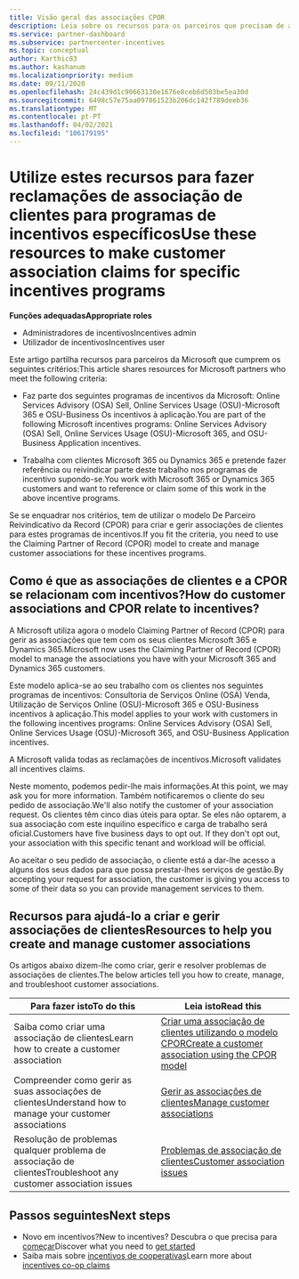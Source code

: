 ```yaml
---
title: Visão geral das associações CPOR
description: Leia sobre os recursos para os parceiros que precisam de associar clientes a programas de incentivos específicos através do modelo Claiming Partner of Record (CPOR).
ms.service: partner-dashboard
ms.subservice: partnercenter-incentives
ms.topic: conceptual
author: Karthic83
ms.author: kashanum
ms.localizationpriority: medium
ms.date: 09/11/2020
ms.openlocfilehash: 24c439d1c90663130e1676e8ceb6d503be5ea30d
ms.sourcegitcommit: 6498c57e75aa097861523b206dc142f789deeb36
ms.translationtype: MT
ms.contentlocale: pt-PT
ms.lasthandoff: 04/02/2021
ms.locfileid: "106179195"
---
```

# <a name="use-these-resources-to-make-customer-association-claims-for-specific-incentives-programs"></a><span data-ttu-id="27139-103">Utilize estes recursos para fazer reclamações de associação de clientes para programas de incentivos específicos</span><span class="sxs-lookup"><span data-stu-id="27139-103">Use these resources to make customer association claims for specific incentives programs</span></span>

<span data-ttu-id="27139-104">**Funções adequadas**</span><span class="sxs-lookup"><span data-stu-id="27139-104">**Appropriate roles**</span></span>

- <span data-ttu-id="27139-105">Administradores de incentivos</span><span class="sxs-lookup"><span data-stu-id="27139-105">Incentives admin</span></span>
- <span data-ttu-id="27139-106">Utilizador de incentivos</span><span class="sxs-lookup"><span data-stu-id="27139-106">Incentives user</span></span>

<span data-ttu-id="27139-107">Este artigo partilha recursos para parceiros da Microsoft que cumprem os seguintes critérios:</span><span class="sxs-lookup"><span data-stu-id="27139-107">This article shares resources for Microsoft partners who meet the following criteria:</span></span>

- <span data-ttu-id="27139-108">Faz parte dos seguintes programas de incentivos da Microsoft: Online Services Advisory (OSA) Sell, Online Services Usage (OSU)-Microsoft 365 e OSU-Business Os incentivos à aplicação.</span><span class="sxs-lookup"><span data-stu-id="27139-108">You are part of the following Microsoft incentives programs: Online Services Advisory (OSA) Sell, Online Services Usage (OSU)-Microsoft 365, and OSU-Business Application incentives.</span></span>

- <span data-ttu-id="27139-109">Trabalha com clientes Microsoft 365 ou Dynamics 365 e pretende fazer referência ou reivindicar parte deste trabalho nos programas de incentivo supondo-se.</span><span class="sxs-lookup"><span data-stu-id="27139-109">You work with Microsoft 365 or Dynamics 365 customers and want to reference or claim some of this work in the above incentive programs.</span></span>

<span data-ttu-id="27139-110">Se se enquadrar nos critérios, tem de utilizar o modelo De Parceiro Reivindicativo da Record (CPOR) para criar e gerir associações de clientes para estes programas de incentivos.</span><span class="sxs-lookup"><span data-stu-id="27139-110">If you fit the criteria, you need to use the Claiming Partner of Record (CPOR) model to create and manage customer associations for these incentives programs.</span></span>
 
## <a name="how-do-customer-associations-and-cpor-relate-to-incentives"></a><span data-ttu-id="27139-111">Como é que as associações de clientes e a CPOR se relacionam com incentivos?</span><span class="sxs-lookup"><span data-stu-id="27139-111">How do customer associations and CPOR relate to incentives?</span></span>

<span data-ttu-id="27139-112">A Microsoft utiliza agora o modelo Claiming Partner of Record (CPOR) para gerir as associações que tem com os seus clientes Microsoft 365 e Dynamics 365.</span><span class="sxs-lookup"><span data-stu-id="27139-112">Microsoft now uses the Claiming Partner of Record (CPOR) model to manage the associations you have with your Microsoft 365 and Dynamics 365 customers.</span></span>

<span data-ttu-id="27139-113">Este modelo aplica-se ao seu trabalho com os clientes nos seguintes programas de incentivos: Consultoria de Serviços Online (OSA) Venda, Utilização de Serviços Online (OSU)-Microsoft 365 e OSU-Business incentivos à aplicação.</span><span class="sxs-lookup"><span data-stu-id="27139-113">This model applies to your work with customers in the following incentives programs: Online Services Advisory (OSA) Sell, Online Services Usage (OSU)-Microsoft 365, and OSU-Business Application incentives.</span></span>

<span data-ttu-id="27139-114">A Microsoft valida todas as reclamações de incentivos.</span><span class="sxs-lookup"><span data-stu-id="27139-114">Microsoft validates all incentives claims.</span></span>

<span data-ttu-id="27139-115">Neste momento, podemos pedir-lhe mais informações.</span><span class="sxs-lookup"><span data-stu-id="27139-115">At this point, we may ask you for more information.</span></span> <span data-ttu-id="27139-116">Também notificaremos o cliente do seu pedido de associação.</span><span class="sxs-lookup"><span data-stu-id="27139-116">We'll also notify the customer of your association request.</span></span> <span data-ttu-id="27139-117">Os clientes têm cinco dias úteis para optar. Se eles não optarem, a sua associação com este inquilino específico e carga de trabalho será oficial.</span><span class="sxs-lookup"><span data-stu-id="27139-117">Customers have five business days to opt out. If they don't opt out, your association with this specific tenant and workload will be official.</span></span>

<span data-ttu-id="27139-118">Ao aceitar o seu pedido de associação, o cliente está a dar-lhe acesso a alguns dos seus dados para que possa prestar-lhes serviços de gestão.</span><span class="sxs-lookup"><span data-stu-id="27139-118">By accepting your request for association, the customer is giving you access to some of their data so you can provide management services to them.</span></span> 

## <a name="resources-to-help-you-create-and-manage-customer-associations"></a><span data-ttu-id="27139-119">Recursos para ajudá-lo a criar e gerir associações de clientes</span><span class="sxs-lookup"><span data-stu-id="27139-119">Resources to help you create and manage customer associations</span></span>

<span data-ttu-id="27139-120">Os artigos abaixo dizem-lhe como criar, gerir e resolver problemas de associações de clientes.</span><span class="sxs-lookup"><span data-stu-id="27139-120">The below articles tell you how to create, manage, and troubleshoot customer associations.</span></span>

|  <span data-ttu-id="27139-121">**Para fazer isto**</span><span class="sxs-lookup"><span data-stu-id="27139-121">**To do this**</span></span>  |  <span data-ttu-id="27139-122">**Leia isto**</span><span class="sxs-lookup"><span data-stu-id="27139-122">**Read this**</span></span>  |
|--------------|-----------|
| <span data-ttu-id="27139-123">Saiba como criar uma associação de clientes</span><span class="sxs-lookup"><span data-stu-id="27139-123">Learn how to create a customer association</span></span>  | [<span data-ttu-id="27139-124">Criar uma associação de clientes utilizando o modelo CPOR</span><span class="sxs-lookup"><span data-stu-id="27139-124">Create a customer association using the CPOR model</span></span>](submit-osa-claim.md)  |
|<span data-ttu-id="27139-125">Compreender como gerir as suas associações de clientes</span><span class="sxs-lookup"><span data-stu-id="27139-125">Understand how to manage your customer associations</span></span>  | [<span data-ttu-id="27139-126">Gerir as associações de clientes</span><span class="sxs-lookup"><span data-stu-id="27139-126">Manage customer associations</span></span>](incentives-manage-customer-associations.md)  |
|<span data-ttu-id="27139-127">Resolução de problemas qualquer problema de associação de clientes</span><span class="sxs-lookup"><span data-stu-id="27139-127">Troubleshoot any customer association issues</span></span>  | [<span data-ttu-id="27139-128">Problemas de associação de clientes</span><span class="sxs-lookup"><span data-stu-id="27139-128">Customer association issues</span></span>](incentives-customer-association-issues.md)  |

## <a name="next-steps"></a><span data-ttu-id="27139-129">Passos seguintes</span><span class="sxs-lookup"><span data-stu-id="27139-129">Next steps</span></span>

- <span data-ttu-id="27139-130">Novo em incentivos?</span><span class="sxs-lookup"><span data-stu-id="27139-130">New to incentives?</span></span> <span data-ttu-id="27139-131">Descubra o que precisa para [começar](incentives-get-started-intro.md)</span><span class="sxs-lookup"><span data-stu-id="27139-131">Discover what you need to [get started](incentives-get-started-intro.md)</span></span>
- <span data-ttu-id="27139-132">Saiba mais sobre [incentivos de cooperativas](claims-overview.md)</span><span class="sxs-lookup"><span data-stu-id="27139-132">Learn more about [incentives co-op claims](claims-overview.md)</span></span>
